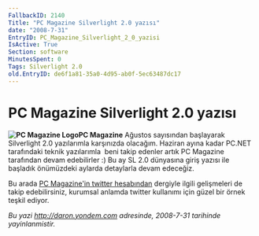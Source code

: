 ```yaml
---
FallbackID: 2140
Title: "PC Magazine Silverlight 2.0 yazısı"
date: "2008-7-31"
EntryID: PC_Magazine_Silverlight_2_0_yazisi
IsActive: True
Section: software
MinutesSpent: 0
Tags: Silverlight 2.0
old.EntryID: de6f1a81-35a0-4d95-ab0f-5ec63487dc17
---
```

# PC Magazine Silverlight 2.0 yazısı
**![PC Magazine
Logo](media/PC_Magazine_Silverlight_2_0_yazisi/pcmag_logo.gif)PC
Magazine** Ağustos sayısından başlayarak Silverlight 2.0 yazılarımla
karşınızda olacağım. Haziran ayına kadar PC.NET tarafındaki teknik
yazılarımla  beni takip edenler artık PC Magazine tarafından devam
edebilirler :) Bu ay SL 2.0 dünyasına giriş yazısı ile başladık
önümüzdeki aylarda detaylarla devam edeceğiz.

Bu arada [PC Magazine'in twitter
hesabından](http://twitter.com/pcmagturkiye) dergiyle ilgili gelişmeleri
de takip edebilirsiniz, kurumsal anlamda twitter kullanımı için güzel
bir örnek teşkil ediyor.



*Bu yazi http://daron.yondem.com adresinde, 2008-7-31 tarihinde yayinlanmistir.*
